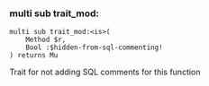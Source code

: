 ### multi sub trait_mod:<is>

```perl6
multi sub trait_mod:<is>(
    Method $r,
    Bool :$hidden-from-sql-commenting!
) returns Mu
```

Trait for not adding SQL comments for this function

